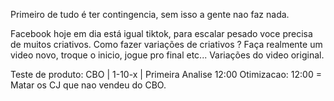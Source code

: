
Primeiro de tudo é ter contingencia, sem isso a gente nao faz nada. 

Facebook hoje em dia está igual tiktok, para escalar pesado voce precisa de muitos criativos. 
	 Como fazer variações de criativos ? Faça realmente um video novo, troque o inicio, jogue pro final etc... Variações do video original.


Teste de produto:
	 CBO | 1-10-x | Primeira Analise 12:00 
		 Otimizacao: 12:00 = Matar os CJ que nao vendeu do CBO.

